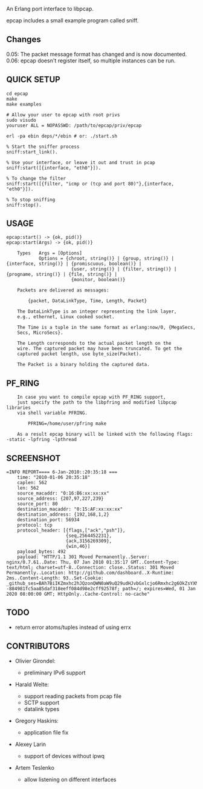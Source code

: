 
An Erlang port interface to libpcap.

epcap includes a small example program called sniff.

## Changes

0.05: The packet message format has changed and is now documented.
0.06: epcap doesn't register itself, so multiple instances can be run.

## QUICK SETUP

    cd epcap
    make
    make examples
    
    # Allow your user to epcap with root privs
    sudo visudo
    youruser ALL = NOPASSWD: /path/to/epcap/priv/epcap
    
    erl -pa ebin deps/*/ebin # or: ./start.sh

    % Start the sniffer process
    sniff:start_link().
    
    % Use your interface, or leave it out and trust in pcap
    sniff:start([{interface, "eth0"}]).
    
    % To change the filter
    sniff:start([{filter, "icmp or (tcp and port 80)"},{interface, "eth0"}]).
    
    % To stop sniffing
    sniff:stop().


## USAGE

    epcap:start() -> {ok, pid()}
    epcap:start(Args) -> {ok, pid()}
    
        Types   Args = [Options]
                Options = {chroot, string()} | {group, string()} | {interface, string()} | {promiscuous, boolean()} |
                            {user, string()} | {filter, string()} | {progname, string()} | {file, string()} |
                            {monitor, boolean()}

        Packets are delivered as messages:

            {packet, DataLinkType, Time, Length, Packet}

        The DataLinkType is an integer representing the link layer,
        e.g., ethernet, Linux cooked socket.

        The Time is a tuple in the same format as erlang:now/0, {MegaSecs,
        Secs, MicroSecs}.

        The Length corresponds to the actual packet length on the
        wire. The captured packet may have been truncated. To get the
        captured packet length, use byte_size(Packet).

        The Packet is a binary holding the captured data.


## PF_RING

        In case you want to compile epcap with PF_RING support,
        just specify the path to the libpfring and modified libpcap libraries
        via shell variable PFRING.

            PFRING=/home/user/pfring make

        As a result epcap binary will be linked with the following flags: -static -lpfring -lpthread


## SCREENSHOT

    =INFO REPORT==== 6-Jan-2010::20:35:18 ===
        time: "2010-01-06 20:35:18"
        caplen: 562
        len: 562
        source_macaddr: "0:16:B6:xx:xx:xx"
        source_address: {207,97,227,239}
        source_port: 80
        destination_macaddr: "0:15:AF:xx:xx:xx"
        destination_address: {192,168,1,2}
        destination_port: 56934
        protocol: tcp
        protocol_header: [{flags,["ack","psh"]},
                          {seq,2564452231},
                          {ack,3156269309},
                          {win,46}]
        payload_bytes: 492
        payload: "HTTP/1.1 301 Moved Permanently..Server: nginx/0.7.61..Date: Thu, 07 Jan 2010 01:35:17 GMT..Content-Type: text/html; charset=utf-8..Connection: close..Status: 301 Moved Permanently..Location: http://github.com/dashboard..X-Runtime: 2ms..Content-Length: 93..Set-Cookie: _github_ses=BAh7BiIKZmxhc2hJQzonQWN0aW9uQ29udHJvbGxlcjo6Rmxhc2g6OkZsYXNoSGFzaHsABjoKQHVzZWR7AA%3D%3D--884981fc5aa85daf318eeff084d98e2cff92578f; path=/; expires=Wed, 01 Jan 2020 08:00:00 GMT; HttpOnly..Cache-Control: no-cache"


## TODO

* return error atoms/tuples instead of using errx


## CONTRIBUTORS

* Olivier Girondel:
    * preliminary IPv6 support

* Harald Welte:
    * support reading packets from pcap file
    * SCTP support
    * datalink types

* Gregory Haskins:
    * application file fix

* Alexey Larin
    * support of devices without ipwq

* Artem Teslenko
    * allow listening on different interfaces
